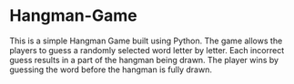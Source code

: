# Hangman-Game
This is a simple Hangman Game built using Python. The game allows the players to guess a randomly selected word letter by letter. Each incorrect guess results in a part of the hangman being drawn. The player wins by guessing the word before the hangman is fully drawn.
